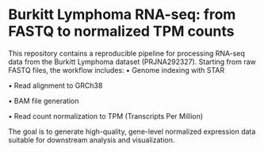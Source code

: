 # Burkitt Lymphoma RNA-seq: from FASTQ to normalized TPM counts
This repository contains a reproducible pipeline for processing RNA-seq data from the Burkitt Lymphoma dataset (PRJNA292327). Starting from raw FASTQ files, the workflow includes:
	• Genome indexing with STAR

 •	Read alignment to GRCh38
	
 •	BAM file generation
	
 •	Read count normalization to TPM (Transcripts Per Million)

The goal is to generate high-quality, gene-level normalized expression data suitable for downstream analysis and visualization.
